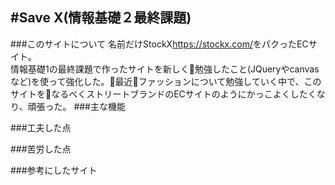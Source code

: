 #Save X(情報基礎２最終課題)
---------------------------------
###このサイトについて
名前だけStockX<https://stockx.com/>をパクったECサイト。  
情報基礎1の最終課題で作ったサイトを新しく勉強したこと(JQueryやcanvasなど)を使って強化した。最近ファッションについて勉強していく中で、このサイトをなるべくストリートブランドのECサイトのようにかっこよくしたくなり、頑張った。
###主な機能

###工夫した点

###苦労した点

###参考にしたサイト
